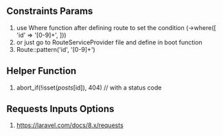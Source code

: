 ## Constraints Params
1) use Where function after defining route to set the condition  (->where([ 'id' => '[0-9]+', ]))
2) or just go to RouteServiceProvider file and define in boot function
3) Route::pattern('id', '[0-9]+')


## Helper Function
1) abort_if(!isset($posts[$id]), 404)  // with a status code

## Requests Inputs Options
1) https://laravel.com/docs/8.x/requests
